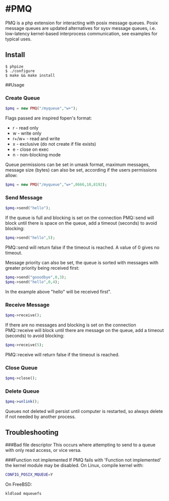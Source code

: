 #PMQ
======

PMQ is a php extension for interacting with posix message queues.  Posix message queues are updated alternatives for sysv message queues, i.e. low-latency kernel-based interprocess communication, see examples for typical uses.

## Install

```
$ phpize
$ ./configure
$ make && make install
```
##Usage
### Create Queue

```php
$pmq = new PMQ("/myqueue","w+");
```
Flags passed are inspired fopen's format:
* r - read only
* w - write only
* r+/w+ - read and write
* x - exclusive (do not create if file exists)
* e - close on exec
* n - non-blocking mode

Queue permissions can be set in umask format, maximum messages, message size (bytes) can also be set, according if the users permissions allow:

```php
$pmq = new PMQ("/myqueue","w+",0666,10,8192);
```

### Send Message

```php
$pmq->send("hello");
```

If the queue is full and blocking is set on the connection PMQ::send will block until there is space on the queue, add a timeout (seconds) to avoid blocking:

```php
$pmq->send("hello",5);
```
PMQ::send will return false if the timeout is reached. A value of 0 gives no timeout.

Message priority can also be set, the queue is sorted with messages with greater priority being received first:

```php
$pmq->send("gooodbye",0,3);
$pmq->send("hello",0,4);
```
In the example above "hello" will be received first".


### Receive Message

```php
$pmq->receive();
```

If there are no messages and blocking is set on the connection PMQ::receive will block until there are message on the queue, add a timeout (seconds) to avoid blocking:

```php
$pmq->receive(5);
```
PMQ::receive will return false if the timeout is reached.


### Close Queue

```php
$pmq->close();
```

### Delete Queue

```php
$pmq->unlink();
```
Queues not deleted will persist until computer is restarted, so always delete if not needed by another process.

## Troubleshooting
###Bad file descriptor
This occurs where attempting to send to a queue with only read access, or vice versa.

###Function not implemented
If PMQ fails with 'Function not implemented' the kernel module may be disabled.
On Linux, compile kernel with:

```bash
CONFIG_POSIX_MQUEUE=Y
```

On FreeBSD:
```bash
kldload mqueuefs
```

